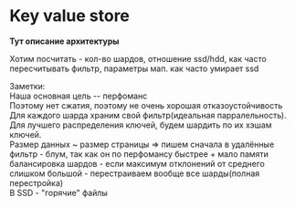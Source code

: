 # Key value store

**Тут описание архитектуры**

Хотим посчитать - кол-во шардов, отношение ssd/hdd, как часто пересчитывать фильтр, параметры мап. как часто умирает ssd


Заметки:  
  Наша основная цель -- перфоманс  
  Поэтому нет сжатия, поэтому не очень хорошая отказоустойчивость  
  Для каждого шарда храним свой фильтр(идеальная парралельность).  
  Для лучшего распределения ключей, будем шардить по их хэшам ключей.  
  Размер данных ~ размер страницы => пишем сначала в удалённые  
  фильтр - блум, так как он по перфомансу быстрее + мало памяти  
  балансировка шардов - если максимум отклонений от среднего слишком большой - перестраиваем вообще все шарды(полная перестройка)  
  В SSD - "горячие" файлы
